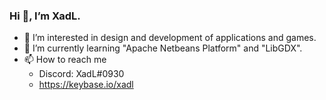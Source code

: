 
### Hi 👋, I’m XadL.

- 👀 I’m interested in design and development of applications and games.
- 🌱 I’m currently learning "Apache Netbeans Platform" and "LibGDX".
- 📫 How to reach me
  - Discord: XadL#0930
  - https://keybase.io/xadl



<!---
----

<a target="_blank" href="mail-to:jirisx@gmail.com"><img src="https://img.shields.io/badge/-495f7e?style=flat&logo=gmail&logoColor=white"></img></a>	

<a href="https://twitter.com/moertel">
  <img align="left" alt="Stefanie's Twitter" width="20px" src="https://simpleicons.now.sh/twitter/495f7e" />
</a>
<a href="https://www.instagram.com/moer.tel/">
  <img align="left" alt="Stefanie's Instagram" width="20px" src="https://simpleicons.now.sh/instagram/495f7e" />
</a>
<a href="https://linkedin.com/in/stefaniegrunwald">
  <img align="left" alt="Stefanie's LinkedIn" width="20px" src="https://simpleicons.now.sh/linkedin/495f7e" />
</a>
<a href="https://moertel.tumblr.com/">
  <img align="left" alt="Stefanie's Tumblr" width="20px" src="https://simpleicons.now.sh/tumblr/495f7e" />
</a>
<a href="https://behance.net/moertel">
  <img align="left" alt="Stefanie's Behance" width="20px" src="https://simpleicons.now.sh/behance/495f7e" />
</a>

| &nbsp;&nbsp;&nbsp; Website : [https://xadl.eu](https://xadl.eu) &nbsp;&nbsp;&nbsp;|&nbsp;&nbsp;&nbsp; Open Source Work : <sub>&#9660; &#9660; &#9660;</sub>




languages: java, 

<h2> Github Stats </h2> 

<a href="https://github.com/muskanrani/github-readme-stats"><img align="left" width="42%" src="https://github-readme-stats.vercel.app/api/top-langs/?username=xadll&layout=compact&theme=tokyonight" /></a>

![Visitor Count](https://visitor-badge.glitch.me/badge?page_id=xadll)

tools i using: java, adminer, terminator, cloudflare, firefox, thunderbird, apachenetbeanside, gimp, gnu/linux, debian, gnu/bash, openwrt, letsencrypt, 
curently learning: docker, git, GitHub, netbeans platform, nginx, 
want to learn at some time: traefik, libgdx, python, inkscape, D3.js, blender, pytorch, 

![Markdown](https://img.shields.io/badge/Markdown-000000?style=flat&logo=markdown&logoColor=white)

@TODO: firefox, thunderbird, docker, cloudflare, traefik, terminator, n8n?, libgdx, java, 
trackmania forever, bash, python, w3js, w3css, inkscape, blender, neural networks, Adminer, linux tux, alpine linux, Apache Ant, 
Arduino, Audacity, 
c, c++, cplusplus, c, Coursera, 
D3.js, Debian, Discord, Duolingo, Eclipse IDE, FileZilla, firefox, firefoxbrowser, freeCodeCamp, 
gamedeveloper, gameandwatch, GeeksforGeeks, GIMP, Git, GitHub, Gmail, 
Gradle, HTML5, Inkscape, itchdotio, Jenkins, JSON, Kdenlive, Khan Academy, letsencrypt, libreoffice, linux, lubuntu, mariadb, mysql, opengl, openjdk, openwrt, panda, numpy, pihole, portainer, 
postgresql, pytorch, raspberrypi, redmine, soundcloud, spotify, sqlite, torbrowser, twitch, ubuntu, udemy, virtualbox, vimeo, xmpp, youtube, 


https://img.shields.io/badge/discord/:serverId


<a target="_blank" href="https://github.com/apache/netbeans"><img src="https://img.shields.io/badge/-apache netbeans ide-FF9292?style=for-the-badge&logo=apachenetbeanside&logoColor=white"></img></a>	

<a target="_blank" href="https://github.com/laurent22/joplin"><img src="https://img.shields.io/badge/-joplin-FF9292?style=for-the-badge&logo=joplin&logoColor=white"></img></a>	

<a target="_blank" href="https://github.com/nginx/nginx"><img src="https://img.shields.io/badge/-nginx-FF9292?style=for-the-badge&logo=nginx&logoColor=white"></img></a>	

https://github.com/laurent22/joplin
[/](https://)

https://github.com/nginx/nginx

https://img.shields.io/badge/discord/:serverId


<a target="_blank" href="https://xadl.eu/"><img src="https://img.shields.io/badge/-web-FF9292?style=for-the-badge"></img></a>



xadll/xadll is a ✨ special ✨ repository because its `README.md` (this file) appears on your GitHub profile.
You can click the Preview link to take a look at your changes.
--->
